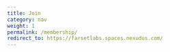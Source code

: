 ```yaml
---
title: Join
category: nav
weight: 1
permalink: /membership/
redirect_to: https://farsetlabs.spaces.nexudus.com/
---
```


